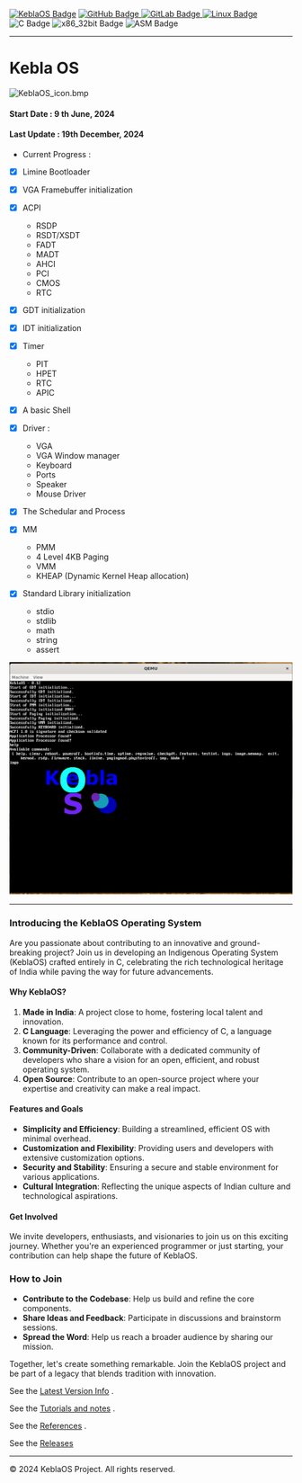 [![KeblaOS Badge](https://img.shields.io/badge/Kebla-OS-maker?labelColor=red&color=blue)](https://gitlab.com/baponkar/kebla-os)
[![GitHub Badge](https://img.shields.io/badge/Fork-Me-maker?logo=GitHub&logoColor=Blue&labelColor=white&color=blue)
](https://github.com/baponkar/KeblaOS)
[![GitLab Badge](https://img.shields.io/badge/Fork-Me-maker?logo=GitLab&logoColor=Blue&labelColor=white&color=blue)
](https://gitlab.com/baponkar/KeblaOS)
[![Linux Badge](https://img.shields.io/badge/-Linux-maker?logo=linux&logoColor=black&logoSize=auto&labelColor=white&color=blue)
](https://kernel.com)
![C Badge](https://img.shields.io/badge/C-Language-maker?logo=c&logoColor=black&labelColor=white&color=blue)
![x86_32bit Badge](https://img.shields.io/badge/x86-32bit-maker?logo=intel&labelColor=white&color=blue)
![ASM Badge](https://img.shields.io/badge/ASM-Language-maker?logo=assembly&labelColor=white&color=blue)


------------------------------------------------------
# Kebla OS
![KeblaOS_icon.bmp](./image/KeblaOS.png)

#### Start Date : 9 th June, 2024

#### Last Update : 19th December, 2024

* Current Progress :
- [x] Limine Bootloader
- [x] VGA Framebuffer initialization
- [x] ACPI
    * RSDP
    * RSDT/XSDT
    * FADT
    * MADT
    * AHCI
    * PCI
    * CMOS
    * RTC

- [x] GDT initialization
- [x] IDT initialization
- [x] Timer
    * PIT
    * HPET
    * RTC
    * APIC
- [x] A basic Shell
- [x] Driver :
    * VGA
    * VGA Window manager
    * Keyboard
    * Ports
    * Speaker
    * Mouse Driver
- [x] The Schedular and Process
- [x] MM
    * PMM
    * 4 Level 4KB Paging 
    * VMM
    * KHEAP (Dynamic Kernel Heap allocation)
- [x] Standard Library initialization 
    * stdio
    * stdlib
    * math 
    * string
    * assert

![Latest Screenshot](./screenshot/latest_screenshot.png)

------------------------------------------------------
### Introducing the KeblaOS Operating System

Are you passionate about contributing to an innovative and ground-breaking project? Join us in developing an Indigenous Operating System (KeblaOS) crafted entirely in C, celebrating the rich technological heritage of India while paving the way for future advancements.

#### Why KeblaOS?

1. **Made in India**: A project close to home, fostering local talent and innovation.
2. **C Language**: Leveraging the power and efficiency of C, a language known for its performance and control.
3. **Community-Driven**: Collaborate with a dedicated community of developers who share a vision for an open, efficient, and robust operating system.
4. **Open Source**: Contribute to an open-source project where your expertise and creativity can make a real impact.

#### Features and Goals

- **Simplicity and Efficiency**: Building a streamlined, efficient OS with minimal overhead.
- **Customization and Flexibility**: Providing users and developers with extensive customization options.
- **Security and Stability**: Ensuring a secure and stable environment for various applications.
- **Cultural Integration**: Reflecting the unique aspects of Indian culture and technological aspirations.

#### Get Involved

We invite developers, enthusiasts, and visionaries to join us on this exciting journey. Whether you're an experienced programmer or just starting, your contribution can help shape the future of KeblaOS.

### How to Join

- **Contribute to the Codebase**: Help us build and refine the core components.
- **Share Ideas and Feedback**: Participate in discussions and brainstorm sessions.
- **Spread the Word**: Help us reach a broader audience by sharing our mission.

Together, let's create something remarkable. Join the KeblaOS project and be part of a legacy that blends tradition with innovation.

See the [Latest Version Info](./version_info.md) .

See the [Tutorials and notes](./notes/note-main.md) .

See the [References](./notes/Reference.md) .

See the [Releases](https://github.com/baponkar/KeblaOS/releases/)



------------------------------------------------------------------------------------------------------------------------
© 2024 KeblaOS Project. All rights reserved.


